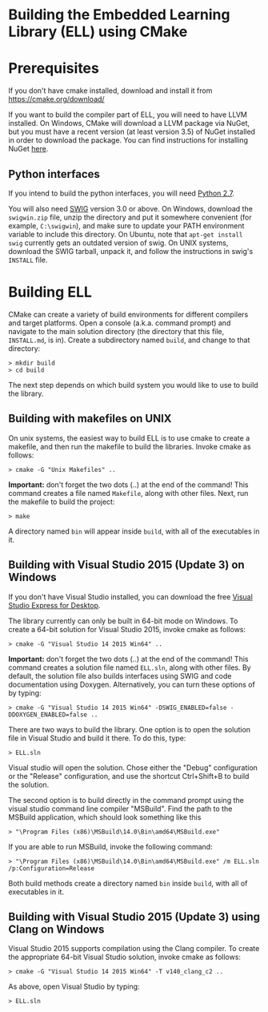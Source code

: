 # Building the Embedded Learning Library (ELL) using CMake

Prerequisites
=============
If you don't have cmake installed, download and install it from <https://cmake.org/download/>

If you want to build the compiler part of ELL, you will need to have LLVM installed. On Windows, CMake will 
download a LLVM package via NuGet, but you must have a recent version (at least version 3.5) of NuGet installed in order
to download the package. You can find instructions for installing NuGet [here](https://docs.nuget.org/ndocs/guides/install-nuget).

Python interfaces
-----------------
If you intend to build the python interfaces, you will need [Python 2.7](https://www.python.org/downloads/). 

You will also need [SWIG](http://www.swig.org/download.html) version 3.0 or above. On Windows, download the `swigwin.zip` file, 
unzip the directory and put it somewhere convenient (for example, `C:\swigwin`), and make sure 
to update your PATH environment variable to include this directory. 
On Ubuntu, note that `apt-get install swig` currently gets an outdated version of swig. On UNIX systems,
download the SWIG tarball, unpack it, and follow the instructions in swig's `INSTALL` file.  
  
Building ELL
=============
CMake can create a variety of build environments for different compilers and target platforms. 
Open a console (a.k.a. command prompt) and navigate to the main solution directory (the directory that this file, `INSTALL.md`, is in). 
Create a subdirectory named `build`, and change to that directory:

    > mkdir build
    > cd build

The next step depends on which build system you would like to use to build the library.

Building with makefiles on UNIX
-------------------------------
On unix systems, the easiest way to build ELL is to use cmake to create a makefile, and then run the makefile to build the libraries. Invoke cmake as follows:

    > cmake -G "Unix Makefiles" ..

**Important:** don't forget the two dots (..) at the end of the command! This command creates a file named `Makefile`, along with other files. 
Next, run the makefile to build the project: 

    > make

A directory named `bin` will appear inside `build`, with all of the executables in it.

Building with Visual Studio 2015 (Update 3) on Windows
------------------------------------------------------
If you don't have Visual Studio installed, you can download the free [Visual Studio Express for Desktop](http://www.microsoft.com/express/). 

The library currently can only be built in 64-bit mode on Windows. To create a 64-bit solution for Visual Studio 2015, invoke cmake as follows:

    > cmake -G "Visual Studio 14 2015 Win64" ..

**Important:** don't forget the two dots (..) at the end of the command! This command creates a solution file named `ELL.sln`, along with other files. 
By default, the solution file also builds interfaces using SWIG and code documentation using Doxygen. Alternatively, you can turn these options of by typing:

    > cmake -G "Visual Studio 14 2015 Win64" -DSWIG_ENABLED=false -DDOXYGEN_ENABLED=false ..

There are two ways to build the library. One option is to open the solution file in Visual Studio and build it there. To do this, type:

    > ELL.sln

Visual studio will open the solution. Chose either the "Debug" configuration or the "Release" configuration, and use the shortcut Ctrl+Shift+B to build the solution. 

The second option is to build directly in the command prompt using the visual studio command line compiler "MSBuild". Find the path to the MSBuild application, which should look something like this

    > "\Program Files (x86)\MSBuild\14.0\Bin\amd64\MSBuild.exe"

If you are able to run MSBuild, invoke the following command:

    > "\Program Files (x86)\MSBuild\14.0\Bin\amd64\MSBuild.exe" /m ELL.sln /p:Configuration=Release 

Both build methods create a directory named `bin` inside `build`, with all of executables in it.

Building with Visual Studio 2015 (Update 3) using Clang on Windows
------------------------------------------------------------------
Visual Studio 2015 supports compilation using the Clang compiler. To create the appropriate 64-bit Visual Studio solution, invoke cmake as follows:

    > cmake -G "Visual Studio 14 2015 Win64" -T v140_clang_c2 ..

As above, open Visual Studio by typing:
 
    > ELL.sln

